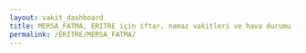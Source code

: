 ```yaml
---
layout: vakit_dashboard
title: MERSA_FATMA, ERITRE için iftar, namaz vakitleri ve hava durumu - ilçe/eyalet seç
permalink: /ERITRE/MERSA_FATMA/
---
```


<script type="text/javascript">
  var GLOBAL_COUNTRY = 'ERITRE';
  var GLOBAL_CITY = 'MERSA_FATMA';
  var GLOBAL_STATE = '';
  var lat = 72;
  var lon = 21;
</script>
